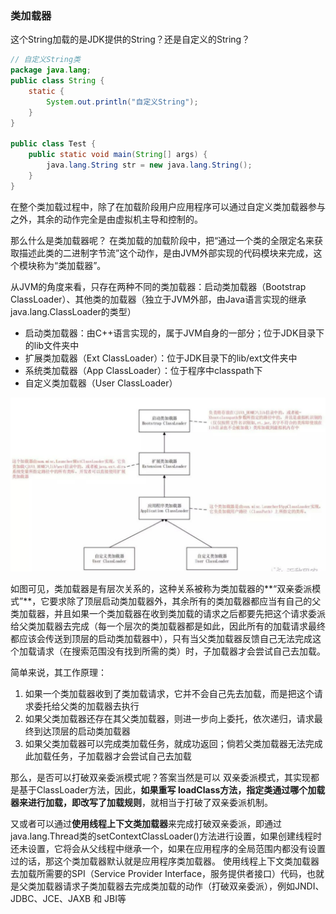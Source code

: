### 类加载器

这个String加载的是JDK提供的String？还是自定义的String？
```java
// 自定义String类
package java.lang;
public class String {
    static {
        System.out.println("自定义String");
    }
}

public class Test {
    public static void main(String[] args) {
        java.lang.String str = new java.lang.String();
    }
}
```


在整个类加载过程中，除了在加载阶段用户应用程序可以通过自定义类加载器参与之外，其余的动作完全是由虚拟机主导和控制的。

那么什么是类加载器呢？
在类加载的加载阶段中，把“通过一个类的全限定名来获取描述此类的二进制字节流”这个动作，是由JVM外部实现的代码模块来完成，这个模块称为“类加载器”。

从JVM的角度来看，只存在两种不同的类加载器：启动类加载器（Bootstrap ClassLoader）、其他类的加载器（独立于JVM外部，由Java语言实现的继承java.lang.ClassLoader的类型）
- 启动类加载器：由C++语言实现的，属于JVM自身的一部分；位于JDK目录下的lib文件夹中
- 扩展类加载器（Ext ClassLoader）：位于JDK目录下的lib/ext文件夹中
- 系统类加载器（App ClassLoader）：位于程序中classpath下
- 自定义类加载器（User ClassLoader）

![](res/img/ClassLoader.png)

如图可见，类加载器是有层次关系的，这种关系被称为类加载器的**“双亲委派模式”**，它要求除了顶层启动类加载器外，其余所有的类加载器都应当有自己的父类加载器，并且如果一个类加载器在收到类加载的请求之后都要先把这个请求委派给父类加载器去完成（每一个层次的类加载器都是如此，因此所有的加载请求最终都应该会传送到顶层的启动类加载器中），只有当父类加载器反馈自己无法完成这个加载请求（在搜索范围没有找到所需的类）时，子加载器才会尝试自己去加载。

简单来说，其工作原理：
1. 如果一个类加载器收到了类加载请求，它并不会自己先去加载，而是把这个请求委托给父类的加载器去执行
2. 如果父类加载器还存在其父类加载器，则进一步向上委托，依次递归，请求最终到达顶层的启动类加载器
3. 如果父类加载器可以完成类加载任务，就成功返回；倘若父类加载器无法完成此加载任务，子加载器才会尝试自己去加载


那么，是否可以打破双亲委派模式呢？答案当然是可以
双亲委派模式，其实现都是基于ClassLoader方法，因此，**如果重写 loadClass方法，指定类通过哪个加载器来进行加载，即改写了加载规则**，就相当于打破了双亲委派机制。

又或者可以通过**使用线程上下文类加载器**来完成打破双亲委派，即通过java.lang.Thread类的setContextClassLoader()方法进行设置，如果创建线程时还未设置，它将会从父线程中继承一个，如果在应用程序的全局范围内都没有设置过的话，那这个类加载器默认就是应用程序类加载器。
使用线程上下文类加载器去加载所需要的SPI（Service Provider Interface，服务提供者接口）代码，也就是父类加载器请求子类加载器去完成类加载的动作（打破双亲委派），例如JNDI、JDBC、JCE、JAXB 和 JBI等
